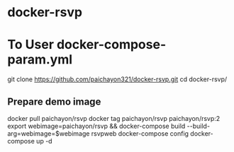 # docker-rsvp

# To User docker-compose-param.yml
git clone https://github.com/paichayon321/docker-rsvp.git
cd docker-rsvp/

## Prepare demo image
docker pull paichayon/rsvp
docker tag paichayon/rsvp paichayon/rsvp:2
export webimage=paichayon/rsvp && docker-compose build --build-arg=webimage=$webimage rsvpweb
docker-compose config
docker-compose up -d

